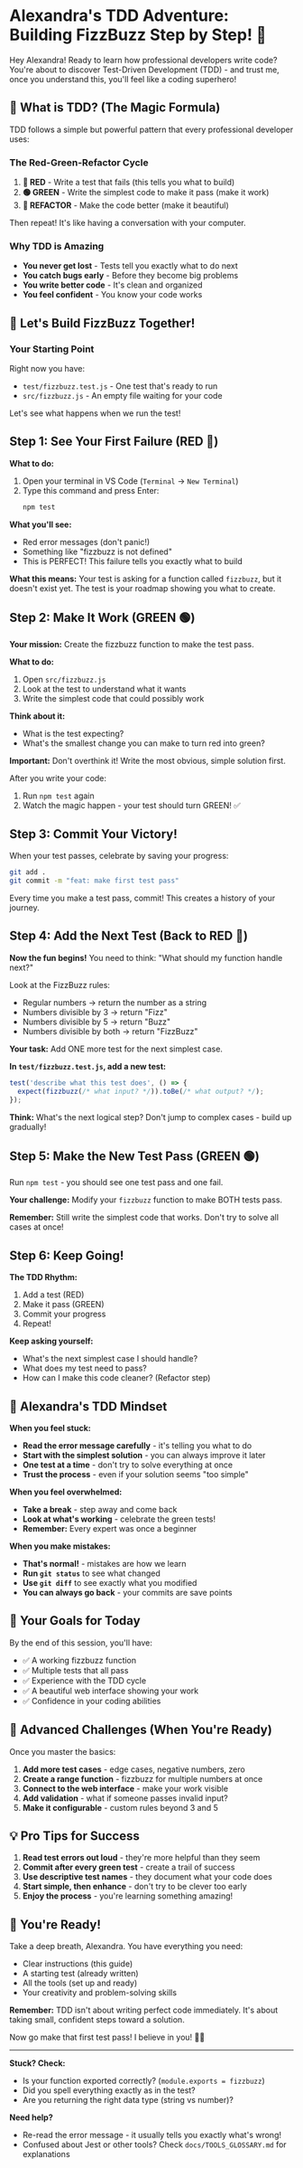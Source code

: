 # Alexandra's TDD Adventure: Building FizzBuzz Step by Step! 🧪

Hey Alexandra! Ready to learn how professional developers write code? You're about to discover Test-Driven Development (TDD) - and trust me, once you understand this, you'll feel like a coding superhero!

## 🎯 What is TDD? (The Magic Formula)

TDD follows a simple but powerful pattern that every professional developer uses:

### The Red-Green-Refactor Cycle

1. **🔴 RED** - Write a test that fails (this tells you what to build)
2. **🟢 GREEN** - Write the simplest code to make it pass (make it work)
3. **🔵 REFACTOR** - Make the code better (make it beautiful)

Then repeat! It's like having a conversation with your computer.

### Why TDD is Amazing

- **You never get lost** - Tests tell you exactly what to do next
- **You catch bugs early** - Before they become big problems
- **You write better code** - It's clean and organized
- **You feel confident** - You know your code works

## 🚀 Let's Build FizzBuzz Together!

### Your Starting Point

Right now you have:
- `test/fizzbuzz.test.js` - One test that's ready to run
- `src/fizzbuzz.js` - An empty file waiting for your code

Let's see what happens when we run the test!

## Step 1: See Your First Failure (RED 🔴)

**What to do:**
1. Open your terminal in VS Code (`Terminal` → `New Terminal`)
2. Type this command and press Enter:
   ```bash
   npm test
   ```

**What you'll see:**
- Red error messages (don't panic!)
- Something like "fizzbuzz is not defined"
- This is PERFECT! This failure tells you exactly what to build

**What this means:**
Your test is asking for a function called `fizzbuzz`, but it doesn't exist yet. The test is your roadmap showing you what to create.

## Step 2: Make It Work (GREEN 🟢)

**Your mission:** Create the fizzbuzz function to make the test pass.

**What to do:**
1. Open `src/fizzbuzz.js`
2. Look at the test to understand what it wants
3. Write the simplest code that could possibly work

**Think about it:** 
- What is the test expecting? 
- What's the smallest change you can make to turn red into green?

**Important:** Don't overthink it! Write the most obvious, simple solution first.

After you write your code:
1. Run `npm test` again
2. Watch the magic happen - your test should turn GREEN! ✅

## Step 3: Commit Your Victory!

When your test passes, celebrate by saving your progress:

```bash
git add .
git commit -m "feat: make first test pass"
```

Every time you make a test pass, commit! This creates a history of your journey.

## Step 4: Add the Next Test (Back to RED 🔴)

**Now the fun begins!** You need to think: "What should my function handle next?"

Look at the FizzBuzz rules:
- Regular numbers → return the number as a string
- Numbers divisible by 3 → return "Fizz"
- Numbers divisible by 5 → return "Buzz"
- Numbers divisible by both → return "FizzBuzz"

**Your task:** Add ONE more test for the next simplest case.

**In `test/fizzbuzz.test.js`, add a new test:**

```javascript
test('describe what this test does', () => {
  expect(fizzbuzz(/* what input? */)).toBe(/* what output? */);
});
```

**Think:** What's the next logical step? Don't jump to complex cases - build up gradually!

## Step 5: Make the New Test Pass (GREEN 🟢)

Run `npm test` - you should see one test pass and one fail.

**Your challenge:** Modify your `fizzbuzz` function to make BOTH tests pass.

**Remember:** Still write the simplest code that works. Don't try to solve all cases at once!

## Step 6: Keep Going!

**The TDD Rhythm:**
1. Add a test (RED)
2. Make it pass (GREEN)  
3. Commit your progress
4. Repeat!

**Keep asking yourself:**
- What's the next simplest case I should handle?
- What does my test need to pass?
- How can I make this code cleaner? (Refactor step)

## 🧠 Alexandra's TDD Mindset

**When you feel stuck:**
- **Read the error message carefully** - it's telling you what to do
- **Start with the simplest solution** - you can always improve it later
- **One test at a time** - don't try to solve everything at once
- **Trust the process** - even if your solution seems "too simple"

**When you feel overwhelmed:**
- **Take a break** - step away and come back
- **Look at what's working** - celebrate the green tests!
- **Remember:** Every expert was once a beginner

**When you make mistakes:**
- **That's normal!** - mistakes are how we learn
- **Run `git status`** to see what changed
- **Use `git diff`** to see exactly what you modified
- **You can always go back** - your commits are save points

## 🎯 Your Goals for Today

By the end of this session, you'll have:
- ✅ A working fizzbuzz function
- ✅ Multiple tests that all pass
- ✅ Experience with the TDD cycle
- ✅ A beautiful web interface showing your work
- ✅ Confidence in your coding abilities

## 🌟 Advanced Challenges (When You're Ready)

Once you master the basics:
1. **Add more test cases** - edge cases, negative numbers, zero
2. **Create a range function** - fizzbuzz for multiple numbers at once
3. **Connect to the web interface** - make your work visible
4. **Add validation** - what if someone passes invalid input?
5. **Make it configurable** - custom rules beyond 3 and 5

## 💡 Pro Tips for Success

1. **Read test errors out loud** - they're more helpful than they seem
2. **Commit after every green test** - create a trail of success
3. **Use descriptive test names** - they document what your code does
4. **Start simple, then enhance** - don't try to be clever too early
5. **Enjoy the process** - you're learning something amazing!

## 🎉 You're Ready!

Take a deep breath, Alexandra. You have everything you need:
- Clear instructions (this guide)
- A starting test (already written)
- All the tools (set up and ready)
- Your creativity and problem-solving skills

**Remember:** TDD isn't about writing perfect code immediately. It's about taking small, confident steps toward a solution.

Now go make that first test pass! I believe in you! 💜✨

---

**Stuck? Check:**
- Is your function exported correctly? (`module.exports = fizzbuzz`)
- Did you spell everything exactly as in the test?
- Are you returning the right data type (string vs number)?

**Need help?** 
- Re-read the error message - it usually tells you exactly what's wrong!
- Confused about Jest or other tools? Check `docs/TOOLS_GLOSSARY.md` for explanations